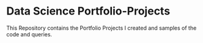 # Data Science Portfolio-Projects
This Repository contains the Portfolio Projects I created and samples of the code and queries. 
